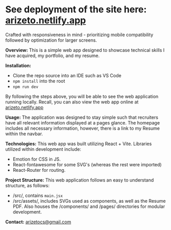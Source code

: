 # See deployment of the site here: [arizeto.netlify.app](https://arizeto.netlify.app/)

Crafted with responsiveness in mind - prioritizing mobile compatibility followed by optimization for larger screens.

**Overview:** This is a simple web app designed to showcase technical skills I have acquired, my portfolio, and my resume.

**Installation:**

- Clone the repo source into an IDE such as VS Code
- `npm install` into the root
- `npm run dev`

By following the steps above, you will be able to see the web application running locally.
Recall, you can also view the web app online at [arizeto.netlify.app](https://arizeto.netlify.app/)

**Usage:** The application was designed to stay simple such that recruiters have all relevant information displayed at a pages glance. The homepage includes all necessary information, however, there is a link to my Resume within the navbar.

**Technologies:** This web app was built utilizing React + Vite. Libraries utilized within development include:

- Emotion for CSS in JS.
- React-fontawesome for some SVG's (whereas the rest were imported)
- React-Router for routing.

**Project Structure:** This web application follows an easy to understand structure, as follows:

- /src/, contains `main.jsx`
- /src/assets/, includes SVGs used as components, as well as the Resume PDF. Also houses the /components/ and /pages/ directories for modular development.

**Contact:** arizetocs@gmail.com
